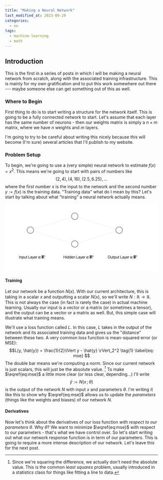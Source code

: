 ```yaml
---
title: "Making a Neural Network"
last_modified_at: 2023-09-29
categories:
  - nn
tags:
  - machine-learning
  - math
---
```


## Introduction
This is the first in a series of posts in which I will be making a neural network from scratch, along with the associated training infrastructure. This is mainly for my own gratification and to put this work somewhere out there --- maybe someone else can get something out of this as well.

### Where to Begin
First thing to do is to start writing a structure for the network itself. This is going to be a fully connected network to start. Let's assume that each layer has the same number of neurons - then our weights matrix is simply a $n \times m$ matrix, where we have $n$ weights and $m$ layers.

I'm going to try to be careful about writing this nicely because this will become (I'm sure) several articles that I'll publish to my website.

### Problem Setup
To begin, we're going to use a (very simple) neural network to estimate $f(x) = x^2$.  This means we're going to start with pairs of numbers like
$$(2, 4), \, (4, 16), \, (2.5, 6.25), \ldots$$
where the first number $x$ is the input to the network and the second number $y := f(x)$ is the training data. "Training data" what do I mean by this? Let's start by talking about what "training" a neural network actually means.

![nn1](https://github.com/axmanmuscle/axmanmuscle.github.io/blob/gh-pages/assets/nn1.png)

#### Training 
Let our network be a function $N(x)$. With our current architecture, this is taking in a scalar $x$ and outputting a scalar $N(x)$, so we'll write $N : \mathbb{R} \to \mathbb{R}$. This is not always the case (in fact is rarely the case) in actual machine learning. Usually our input is a vector or a matrix (or sometimes a tensor), and the output can be a vector or a matrix as well. But, this simple case will illustrate what training means.

We'll use a loss function called $L$. In this case, $L$ takes in the output of the network and its associated training data and gives us the "distance" between these two. A very common loss function is mean-squared error (or MSE):
$$L(y, \hat{y}) = \frac{1}{2}\lVert y - \hat{y} \rVert_2^2 \tag{1} \label{eq: mse} $$ 
The double bar means we're computing a _norm_. Since our current network is just scalars, this will just be the absolute value. [^1]
To make $\eqref{eq:mse}$ a little more clear (or less clear, depending...) I'll write
$$\hat{y} := N(x\,;\,\theta)$$
is the output of the network $N$ with input $x$ and parameters $\theta$. I'm writing it like this to show why $\eqref{eq:mse}$ allows us to update the _parameters_ (things like the weights and biases) of our network $N$.

[^1]: Since we're squaring the difference, we actually don't need the absolute value. This is the common _least squares_ problem, usually introduced in a statistics class for things like fitting a line to data.

#### Derivatives
Now let's think about the derivatives of our loss function _with respect to our parameters_ $\theta$. Why $\theta$? We want to minimize $\eqref{eq:mse}$ with respect to our parameters - that's what we have control over. So let's start writing out what our network response function is in term of our parameters. This is going to require a more intense description of our network. Let's leave this for the next post.